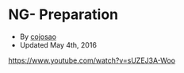 # NG- Preparation
- By [cojosao](https://www.speedrun.com/user/cojosao)
- Updated May 4th, 2016

https://www.youtube.com/watch?v=sUZEJ3A-Woo